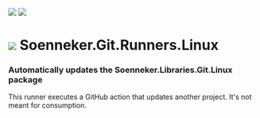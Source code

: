 ﻿[![](https://img.shields.io/github/actions/workflow/status/soenneker/Soenneker.Git.Runners.Linux/build-and-test.yml?style=for-the-badge)](https://github.com/soenneker/Soenneker.Git.Runners.Linux/actions/workflows/build-and-test.yml)
[![](https://img.shields.io/github/actions/workflow/status/soenneker/Soenneker.Git.Runners.Linux/daily-automatic-update.yml?style=for-the-badge&label=Daily%20Update)](https://github.com/soenneker/Soenneker.Git.Runners.Linux/actions/workflows/daily-automatic-update.yml)

# ![](https://user-images.githubusercontent.com/4441470/224455560-91ed3ee7-f510-4041-a8d2-3fc093025112.png) Soenneker.Git.Runners.Linux
### Automatically updates the Soenneker.Libraries.Git.Linux package

This runner executes a GitHub action that updates another project. It's not meant for consumption.
